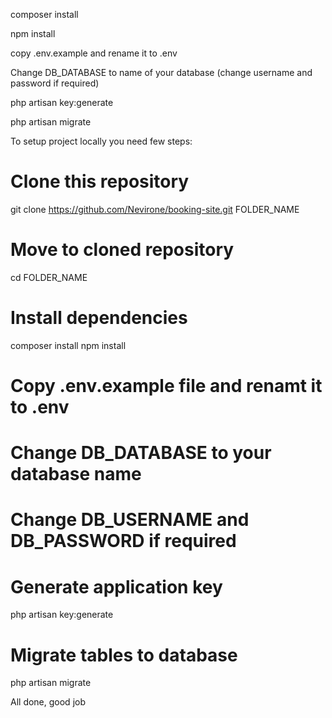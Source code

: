 composer install

npm install

copy .env.example and rename it to .env

Change DB_DATABASE to name of your database (change username and password if required)

php artisan key:generate

php artisan migrate

To setup project locally you need few steps:

# Clone this repository
git clone https://github.com/Nevirone/booking-site.git FOLDER_NAME

# Move to cloned repository
cd FOLDER_NAME

# Install dependencies
composer install
npm install

# Copy .env.example file and renamt it to .env

# Change DB_DATABASE to your database name
# Change DB_USERNAME and DB_PASSWORD if required

# Generate application key
php artisan key:generate

# Migrate tables to database
php artisan migrate

All done, good job
